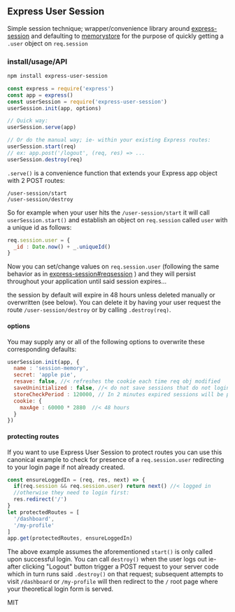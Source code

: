 ## Express User Session

Simple session technique; wrapper/convenience library around [express-session] and defaulting to [memorystore] for the purpose of quickly getting a `.user` object on `req.session`


### install/usage/API

```bash
npm install express-user-session
```

```js
const express = require('express')
const app = express() 
const userSession = require('express-user-session') 
userSession.init(app, options) 

// Quick way: 
userSession.serve(app)

// Or do the manual way; ie- within your existing Express routes: 
userSession.start(req)
// ex: app.post('/logout', (req, res) => ... 
userSession.destroy(req) 
```
`.serve()` is a convenience function that extends your Express app object with 2 POST routes:

```
/user-session/start 
/user-session/destroy 
```

So for example when your user hits the `/user-session/start` it will call `userSession.start()` and establish an object on `req.session` called `user` with a unique id as follows: 

```js
req.session.user = {
  _id : Date.now() + _.uniqueId()
}
```
Now you can set/change values on `req.session.user` (following the same behavior as in [express-session#reqsession] ) and they will persist throughout your application until said session expires... 

the session by default will expire in 48 hours unless deleted manually or overwritten (see below).  You can delete it by having your user request the route `/user-session/destroy` or by calling `.destroy(req)`. 

#### options

You may supply any or all of the following options to overwrite these corresponding defaults:  
```js
userSession.init(app, {
  name : 'session-memory',
  secret: 'apple pie',
  resave: false, //< refreshes the cookie each time req obj modified
  saveUninitialized : false, //< do not save sessions that do not login
  storeCheckPeriod : 120000, // In 2 minutes expired sessions will be purged from memory.
  cookie: {
    maxAge : 60000 * 2880  //< 48 hours 
  }
}) 
```

#### protecting routes

If you want to use Express User Session to protect routes you can use this canonical example to check for presence of a `req.session.user` redirecting to your login page if not already created. 

```js
const ensureLoggedIn = (req, res, next) => {
  if(req.session && req.session.user) return next() //< logged in
  //otherwise they need to login first:
  res.redirect('/')
}
let protectedRoutes = [
  '/dashboard',
  '/my-profile'
]
app.get(protectedRoutes, ensureLoggedIn)

```
The above example assumes the aforementioned `start()` is only called upon successful login.  You can call `destroy()` when the user logs out ie- after clicking "Logout" button trigger a POST request to your server code which in turn runs said `.destroy()` on that request; subsequent attempts to visit `/dashboard` or `/my-profile` will then redirect to the `/` root page where your theoretical login form is served. 


MIT

[express-session]:https://github.com/expressjs/session
[memorystore]: https://github.com/roccomuso/memorystore
[express-session#reqsession]:https://github.com/expressjs/session#reqsession